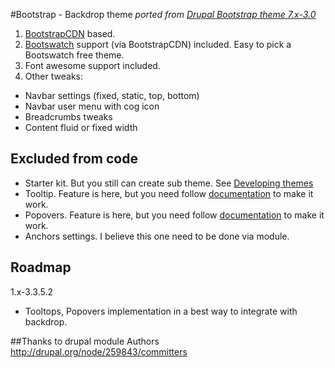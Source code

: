 #Bootstrap - Backdrop theme 
*ported from [Drupal Bootstrap theme 7.x-3.0](https://www.drupal.org/project/bootstrap)*

1. [BootstrapCDN](http://bootstrapcdn.com/) based.
2. [Bootswatch](http://bootswatch.com) support (via BootstrapCDN) included. Easy to pick a Bootswatch free theme.
3. Font awesome support included.
4. Other tweaks:
  - Navbar settings (fixed, static, top, bottom)
  - Navbar user menu with cog icon
  - Breadcrumbs tweaks
  - Content fluid or fixed width
  
## Excluded from code
  - Starter kit. But you still can create sub theme. See [Developing themes](https://api.backdropcms.org/developing-themes)
  - Tooltip. Feature is here, but you need follow [documentation](http://getbootstrap.com/javascript/#tooltips) to make it work.
  - Popovers.  Feature is here, but you need follow [documentation](http://getbootstrap.com/javascript/#popovers) to make it work.
  - Anchors settings. I believe this one need to be done via module.

## Roadmap
  1.x-3.3.5.2
   - Tooltops, Popovers implementation in a best way to integrate with backdrop.

##Thanks to drupal module Authors
http://drupal.org/node/259843/committers
